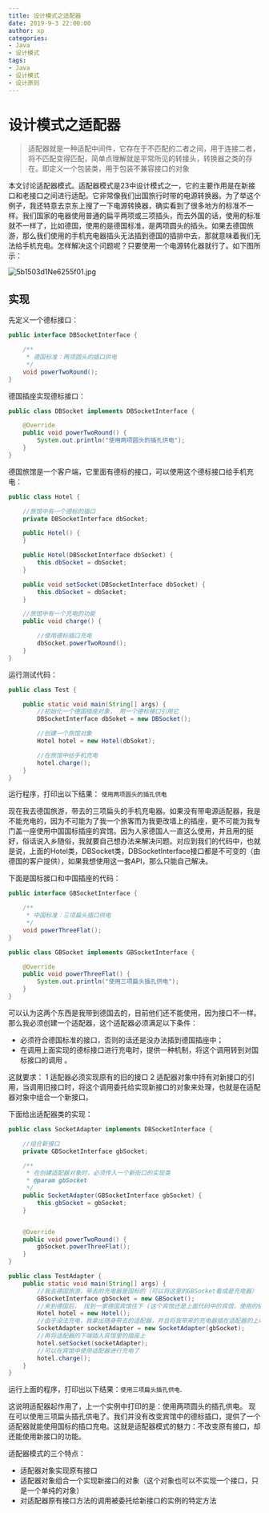 ```yaml
---
title: 设计模式之适配器
date: 2019-9-3 22:00:00
author: xp
categories:
- Java
- 设计模式
tags:
- Java
- 设计模式
- 设计原则
---
```


# 设计模式之适配器

> 适配器就是一种适配中间件，它存在于不匹配的二者之间，用于连接二者，将不匹配变得匹配，简单点理解就是平常所见的转接头，转换器之类的存在。即定义一个包装类，用于包装不兼容接口的对象

本文讨论适配器模式。适配器模式是23中设计模式之一，它的主要作用是在新接口和老接口之间进行适配。它非常像我们出国旅行时带的电源转换器。为了举这个例子，我还特意去京东上搜了一下电源转换器，确实看到了很多地方的标准不一样。我们国家的电器使用普通的扁平两项或三项插头，而去外国的话，使用的标准就不一样了，比如德国，使用的是德国标准，是两项圆头的插头。如果去德国旅游，那么我们使用的手机充电器插头无法插到德国的插排中去，那就意味着我们无法给手机充电。怎样解决这个问题呢？只要使用一个电源转化器就行了。如下图所示：

![5b1503d1Ne6255f01.jpg](http://bed.thunisoft.com:9000/ibed/2019/07/04/cbc4b3fb920b45618c66d07052758976.jpg)

## 实现

先定义一个德标接口：

```java
public interface DBSocketInterface {

    /**
     * 德国标准：两项圆头的插口供电
     */
    void powerTwoRound();
}
```

德国插座实现德标接口：

```java
public class DBSocket implements DBSocketInterface {

    @Override
    public void powerTwoRound() {
        System.out.println("使用两项圆头的插孔供电");
    }
}
```

德国旅馆是一个客户端，它里面有德标的接口，可以使用这个德标接口给手机充电：

```java
public class Hotel {

    //旅馆中有一个德标的插口
    private DBSocketInterface dbSocket;

    public Hotel() {
    }

    public Hotel(DBSocketInterface dbSocket) {
        this.dbSocket = dbSocket;
    }

    public void setSocket(DBSocketInterface dbSocket) {
        this.dbSocket = dbSocket;
    }

    //旅馆中有一个充电的功能
    public void charge() {

        //使用德标插口充电
        dbSocket.powerTwoRound();
    }
}
```

运行测试代码：

```java
public class Test {

    public static void main(String[] args) {
        //初始化一个德国插座对象， 用一个德标接口引用它
        DBSocketInterface dbSoket = new DBSocket();

        //创建一个旅馆对象
        Hotel hotel = new Hotel(dbSoket);

        //在旅馆中给手机充电
        hotel.charge();
    }
}

```

运行程序，打印出以下结果： `使用两项圆头的插孔供电`

现在我去德国旅游，带去的三项扁头的手机充电器。如果没有带电源适配器，我是不能充电的，因为不可能为了我一个旅客而为我更改墙上的插座，更不可能为我专门盖一座使用中国国标插座的宾馆。因为人家德国人一直这么使用，并且用的挺好，俗话说入乡随俗，我就要自己想办法来解决问题。对应到我们的代码中，也就是说，上面的Hotel类，DBSocket类，DBSocketInterface接口都是不可变的（由德国的客户提供），如果我想使用这一套API，那么只能自己解决。

下面是国标接口和中国插座的代码：

```java
public interface GBSocketInterface {

    /**
     * 中国标准：三项扁头插口供电
     */
    void powerThreeFlat();
}
```

```java
public class GBSocket implements GBSocketInterface {

    @Override
    public void powerThreeFlat() {
        System.out.println("使用三项扁头插孔供电");
    }
}
```

可以认为这两个东西是我带到德国去的，目前他们还不能使用，因为接口不一样。那么我必须创建一个适配器，这个适配器必须满足以下条件：

- 必须符合德国标准的接口，否则的话还是没办法插到德国插座中；
- 在调用上面实现的德标接口进行充电时，提供一种机制，将这个调用转到对国标接口的调用 。

这就要求：
1 适配器必须实现原有的旧的接口
2 适配器对象中持有对新接口的引用，当调用旧接口时，将这个调用委托给实现新接口的对象来处理，也就是在适配器对象中组合一个新接口。

下面给出适配器类的实现：

```java
public class SocketAdapter implements DBSocketInterface {

    //组合新接口
    private GBSocketInterface gbSocket;

    /**
     * 在创建适配器对象时，必须传入一个新街口的实现类
     * @param gbSocket
     */
    public SocketAdapter(GBSocketInterface gbSocket) {
        this.gbSocket = gbSocket;
    }


    @Override
    public void powerTwoRound() {
        gbSocket.powerThreeFlat();
    }
}
```

```java
public class TestAdapter {
    public static void main(String[] args) {
        //我去德国旅游，带去的充电器是国标的（可以将这里的GBSocket看成是充电器）
        GBSocketInterface gbSocket = new GBSocket();
        //来到德国后， 找到一家德国宾馆住下 (这个宾馆还是上面代码中的宾馆，使用的依然是德国标准的插口)
        Hotel hotel = new Hotel();
        //由于没法充电，我拿出随身带去的适配器，并且将我带来的充电器插在适配器的上端插孔中。这个上端插孔是符合国标的，我的充电器完全可以插进去。
        SocketAdapter socketAdapter = new SocketAdapter(gbSocket);
        //再将适配器的下端插入宾馆里的插座上
        hotel.setSocket(socketAdapter);
        //可以在宾馆中使用适配器进行充电了
        hotel.charge();
    }
}
```

运行上面的程序，打印出以下结果：`使用三项扁头插孔供电`.

这说明适配器起作用了，上一个实例中打印的是：使用两项圆头的插孔供电。 现在可以使用三项扁头插孔供电了。我们并没有改变宾馆中的德标插口，提供了一个适配器就能使用国标的插口充电。这就是适配器模式的魅力：不改变原有接口，却还能使用新接口的功能。

适配器模式的三个特点：

- 适配器对象实现原有接口
- 适配器对象组合一个实现新接口的对象（这个对象也可以不实现一个接口，只是一个单纯的对象）
- 对适配器原有接口方法的调用被委托给新接口的实例的特定方法
